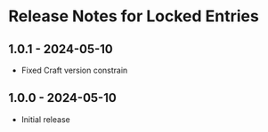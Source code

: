 # Release Notes for Locked Entries

## 1.0.1 - 2024-05-10
- Fixed Craft version constrain

## 1.0.0 - 2024-05-10
- Initial release
